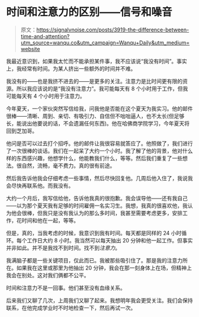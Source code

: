 # 时间和注意力的区别——信号和噪音

> 原文：<https://signalvnoise.com/posts/3919-the-difference-between-time-and-attention?utm_source=wanqu.co&utm_campaign=Wanqu+Daily&utm_medium=website>

我最近意识到，如果我太忙而不能承担某件事，我不应该说“我没有时间”。事实上，我经常有时间。为某人挤出一些额外的时间并不难。

我没有的——也是我挤不进去的——是更多的关注。注意力是比时间更有限的资源。所以我应该说的是“我没有注意力”。我可能每天有 8 个小时用于工作，但我可能每天有 4 个小时用于注意力。

今年夏天，一个家伙突然写信给我，问我他是否能在这个夏天为我实习。他的邮件很棒——清晰、周到、亲切、有吸引力、自信但不咄咄逼人，也不太长(但足够长，能说出他要说的话，不会遗漏任何东西)。他在哈佛商学院学习，今年夏天将回到芝加哥。

他问是否可以过去打个招呼。他的邮件让我很容易就答应了。他照做了，我们进行了一次很棒的谈话。我们在一起呆了大约一个小时。我了解了他的背景，他对什么样的东西感兴趣，他想学什么，他能教我们什么，等等。然后我们重复了一些想法。很自然，流畅，毫不费力。真的很有前途。

然后我告诉他我会仔细考虑一些事情，然后尽快回复他。几周后他入住了，我说我会尽快再联系他。而我没有。

大约一个月后，我写信给他，告诉他我真的很抱歉。我会误导他——还有我自己——以为那个夏天我有足够的时间雇佣一名实习生。我想，我真的很喜欢他，我认为他会很棒，但我只是没有我认为的那么多时间，我甚至需要考虑更多，安排工作，花时间和他在一起，等等。

但是，真的，当我考虑的时候，我意识到我有时间。每天都是同样的 24 小时循环。每个工作日大约 8 小时。我当然可以每天抽出 20 分钟和他一起工作。但事实并非如此。并不是我找不到时间。找不到*注意力*。

我满脑子都是一些关键项目，仅此而已。我被那些吸引住了。那是我的注意力所在。如果我在这里或那里为他抽出 20 分钟，我会在那一刻身体上在场，但精神上我会在别处。这对我们俩都不公平。

时间和注意力不是一回事。他们甚至没有血缘关系。

后来我们又聊了几次，上周我们又聊了起来。我想明年我会更受关注。我们会保持联系，在他完成学业时不时地检查一下，然后再试一次。